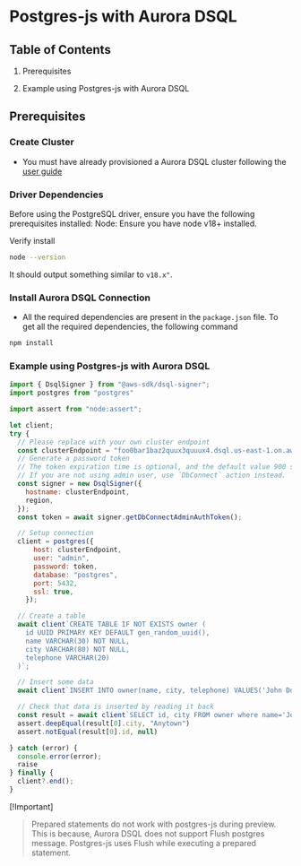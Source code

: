 # Postgres-js with Aurora DSQL

## Table of Contents

1. Prerequisites

2. Example using Postgres-js with Aurora DSQL

## Prerequisites

### Create Cluster

* You must have already provisioned a Aurora DSQL cluster following the [user guide](TBD)

### Driver Dependencies

Before using the PostgreSQL driver, ensure you have the following prerequisites installed:
Node: Ensure you have node v18+ installed.

Verify install

```bash
node --version
```

It should output something similar to `v18.x"`.

### Install Aurora DSQL Connection

- All the required dependencies are present in the `package.json` file. To get all the required dependencies, the following command

```bash
npm install
```

### Example using Postgres-js with Aurora DSQL

```javascript
import { DsqlSigner } from "@aws-sdk/dsql-signer";
import postgres from "postgres"

import assert from "node:assert";

let client;
try {
  // Please replace with your own cluster endpoint
  const clusterEndpoint = "foo0bar1baz2quux3quuux4.dsql.us-east-1.on.aws"
  // Generate a password token
  // The token expiration time is optional, and the default value 900 seconds
  // If you are not using admin user, use `DbConnect` action instead.
  const signer = new DsqlSigner({
    hostname: clusterEndpoint,
    region,
  });
  const token = await signer.getDbConnectAdminAuthToken();

  // Setup connection
  client = postgres({
      host: clusterEndpoint,
      user: "admin",
      password: token,
      database: "postgres",
      port: 5432,
      ssl: true,
    });

  // Create a table
  await client`CREATE TABLE IF NOT EXISTS owner (
    id UUID PRIMARY KEY DEFAULT gen_random_uuid(),
    name VARCHAR(30) NOT NULL,
    city VARCHAR(80) NOT NULL,
    telephone VARCHAR(20)
  )`;

  // Insert some data
  await client`INSERT INTO owner(name, city, telephone) VALUES('John Doe', 'Anytown', '555-555-0150')`

  // Check that data is inserted by reading it back
  const result = await client`SELECT id, city FROM owner where name='John Doe'`;
  assert.deepEqual(result[0].city, "Anytown")
  assert.notEqual(result[0].id, null)

} catch (error) {
  console.error(error);
  raise
} finally {  
  client?.end();
}
```

[!Important]
>
> Prepared statements do not work with postgres-js during preview. This is because,
> Aurora DSQL does not support Flush postgres message. Postgres-js uses Flush
> while executing a prepared statement.
